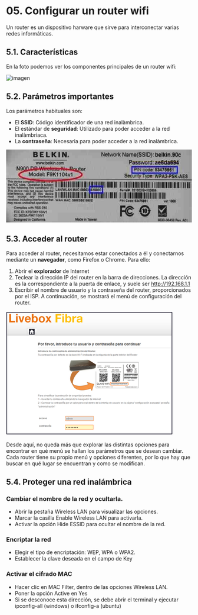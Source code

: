 # 05. Configurar un router wifi

Un router es un dispositivo harware que sirve para interconectar varias redes informáticas.

## 5.1. Características

En la foto podemos ver los componentes principales de un router wifi:

![imagen](img/2019-10-22-09-36-09.png)

## 5.2. Parámetros importantes

Los parámetros habituales son:

- El **SSID**: Código identificador de una red inalàmbrica.
- El estándar de **seguridad**: Utilizado para poder acceder a la red inalàmbriaca.
- La **contraseña**: Necesaria para poder acceder a la red inalàmbrica.

![imagen](img/2019-10-23-08-25-11.png)

## 5.3. Acceder al router

Para acceder al router, necesitamos estar conectados a él y conectarnos mediante un **navegador**, como Firefox o Chrome. Para ello:

1. Abrir el **explorador** de Internet
2. Teclear la dirección IP del router en la barra de direcciones. La dirección es la correspondiente a la puerta de enlace, y suele ser http://192.168.1.1
3. Escribir el nombre de usuario y la contraseña del router, proporcionados por el ISP. A continuación, se mostrará el menú de configuración del router.

![imagen](img/2020-04-01-12-45-35.png)

Desde aquí, no queda más que explorar las distintas opciones para encontrar en qué menú se hallan los paràmetros que se desean cambiar. Cada router tiene su propio menú y opciones diferentes, por lo que hay que buscar en qué lugar se encuentran y como se modifican.

## 5.4. Proteger una red inalámbrica

### Cambiar el nombre de la red y ocultarla.

- Abrir la pestaña Wireless LAN para visualizar las opciones.
- Marcar la casilla Enable Wireless LAN para activarla.
- Activar la opción Hide ESSID para ocultar el nombre de la red.

### Encriptar la red

- Elegir el tipo de encriptación: WEP, WPA o WPA2.
- Establecer la clave deseada en el campo de Key

### Activar el cifrado MAC

- Hacer clic en MAC Filter, dentro de las opciones Wireless LAN.
- Poner la opción Active en Yes
- Si se desconoce esta dirección, se debe abrir el terminal y ejecutar ipconfig-all (windows) o ifconfig-a (ubuntu)
